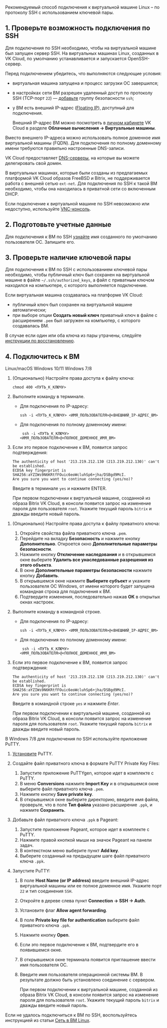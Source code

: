 Рекомендуемый способ подключения к виртуальной машине Linux – по протоколу SSH с использованием ключевой пары.

## 1. Проверьте возможность подключения по SSH

Для подключения по SSH необходимо, чтобы на виртуальной машине был запущен сервер SSH. На виртуальных машинах Linux, созданных в VK Cloud, по умолчанию устанавливается и запускается OpenSSH-сервер.

Перед подключением убедитесь, что выполняются следующие условия:

- виртуальная машина запущена и процесс загрузки ОС завершился;
- в настройках сети ВМ разрешен удаленный доступ по протоколу SSH (TCP-порт `22`) — [добавьте](/ru/networks/vnet/service-management/secgroups#naznachenie_gruppy_pravil_na_instans) группу безопасности `ssh`;
- у ВМ есть внешний IP-адрес ([Floating IP](/ru/networks/vnet/concepts/ips-and-inet#floating-ip)), доступный для подключения.

   <info>

   Внешний IP-адрес ВМ можно посмотреть в [личном кабинете](https://msk.cloud.vk.com/app/) VK Cloud в разделе **Облачные вычисления → Виртуальные машины**.

   </info>

Вместо внешнего IP-адреса можно использовать полное доменное имя виртуальной машины (FQDN). Для подключения по полному доменному имени требуются правильно настроенные DNS-записи.

<info>

VK Cloud предоставляет [DNS-серверы](/ru/networks/dns/publicdns), на которые вы можете делегировать свой домен.

</info>

В виртуальных машинах, которые были созданы из предлагаемых платформой VK Cloud образов FreeBSD и Bitrix, не поддерживается работа с внешней сетью `ext-net`. Для подключения по SSH к такой ВМ необходимо, чтобы она находилась в приватной сети со включенным DHCP.

Если подключение к виртуальной машине по SSH невозможно или недоступно, используйте [VNC-консоль](../../vm-console#vnc_konsol).

## 2. Подготовьте учетные данные

Для подключения к ВМ по SSH [узнайте](../../../../concepts/about#default_account) имя созданного по умолчанию пользователя ОС. Запишите его.

## 3. Проверьте наличие ключевой пары

Для подключения к ВМ по SSH с использованием ключевой пары необходимо, чтобы публичный ключ был сохранен на виртуальной машине в файле `~/.ssh/authorized_keys`, а файл с приватным ключом находился на компьютере, с которого выполняется подключение.

Если виртуальная машина создавалась на платформе VK Cloud:

- публичный ключ был сохранен на виртуальной машине автоматически;
- при выборе опции **Создать новый ключ** приватный ключ в файле с расширением `.pem` был загружен на компьютер, с которого создавалась ВМ.

В случае если один или оба ключа из пары утрачены, следуйте [инструкции по восстановлению](../../vm-manage#vosstanovlenie_dostupa_k_vm_po_klyuchu).

## 4. Подключитесь к ВМ

<tabs>
<tablist>
<tab>Linux/macOS</tab>
<tab>Windows 10/11</tab>
<tab>Windows 7/8</tab>
</tablist>
<tabpanel>

1. (Опционально) Настройте права доступа к файлу ключа:

   ```console
   chmod 400 <ПУТЬ_К_КЛЮЧУ>
   ```

2. Выполните команду в терминале.

   - Для подключения по IP-адресу:

      ```console
      ssh -i <ПУТЬ_К_КЛЮЧУ> <ИМЯ_ПОЛЬЗОВАТЕЛЯ>@<ВНЕШНИЙ_IP-АДРЕС_ВМ>
      ```

   - Для подключения по полному доменному имени:

     ```console
      ssh -i <ПУТЬ_К_КЛЮЧУ> <ИМЯ_ПОЛЬЗОВАТЕЛЯ>@<ПОЛНОЕ_ДОМЕННОЕ_ИМЯ_ВМ>
      ```

3. Если это первое подключение к ВМ, появится запрос подтверждения:

      ```console
      The authenticity of host '213.219.212.130 (213.219.212.130)' can't be established.
      ECDSA key fingerprint is SHA256:aYZIWs9N6KRtfFOuic6eoWcluhSp6+jha/DSBgd9McI.
      Are you sure you want to continue connecting (yes/no)?
      ```

      Введите в терминале `yes` и нажмите ENTER.

      <info>

      При первом подключении к виртуальной машине, созданной из образа Bitrix VK Cloud, в консоли появится запрос на изменение пароля для пользователя `root`. Укажите текущий пароль `bitrix` и дважды введите новый пароль.

      </info>

</tabpanel>
<tabpanel>

1. (Опционально) Настройте права доступа к файлу приватного ключа:

   1. Откройте свойства файла приватного ключа `.pem`.
   2. Перейдите на вкладку **Безопасность** и нажмите кнопку **Дополнительно**. Откроется окно **Дополнительные параметры безопасности**.
   3. Нажмите кнопку **Отключение наследования** и в открывшемся окне выберите **Удалить все унаследованные разрешения из этого объекта**.
   4. В окне **Дополнительные параметры безопасности** нажмите кнопку **Добавить**.
   5. В открывшемся окне нажмите **Выберите субъект** и укажите пользователя ОС Windows, от имени которого будет запущена командная строка для подключения к ВМ.
   6. Подтвердите изменения, последовательно нажав **ОК** в открытых окнах настроек.

2. Выполните команду в командной строке.

   - Для подключения по IP-адресу:

      ```console
      ssh -i <ПУТЬ_К_КЛЮЧУ> <ИМЯ_ПОЛЬЗОВАТЕЛЯ>@<ВНЕШНИЙ_IP-АДРЕС_ВМ>
      ```

   - Для подключения по полному доменному имени:

     ```console
      ssh -i <ПУТЬ_К_КЛЮЧУ> <ИМЯ_ПОЛЬЗОВАТЕЛЯ>@<ПОЛНОЕ_ДОМЕННОЕ_ИМЯ_ВМ>
      ```

3. Если это первое подключение к ВМ, появится запрос подтверждения:

      ```shell
      The authenticity of host '213.219.212.130 (213.219.212.130)' can't be established.
      ECDSA key fingerprint is SHA256:aYZIWs9N6KRtfFOuic6eoWcluhSp6+jha/DSBgd9McI.
      Are you sure you want to continue connecting (yes/no)?
      ```

     Введите в командной строке `yes` и нажмите _Enter_.

      <info>

      При первом подключении к виртуальной машине, созданной из образа Bitrix VK Cloud, в консоли появится запрос на изменение пароля для пользователя `root`. Укажите текущий пароль `bitrix` и дважды введите новый пароль.

      </info>

</tabpanel>
<tabpanel>

В Windows 7/8 для подключения по SSH используйте приложение PuTTY.

1. [Установите](https://www.putty.org/) PuTTY.
2. Создайте файл приватного ключа в формате PuTTY Private Key Files:

   1. Запустите приложение PuTTYgen, которое идет в комплекте c PuTTY.
   2. В меню **Conversions** нажмите **Import Key** и в открывшемся окне выберите файл приватного ключа `.pem`.
   3. Нажмите кнопку **Save private key**.
   4. В открывшемся окне выберите директорию, введите имя файла, проверьте, что в поле **Тип файла** указано расширение `.ppk`, и нажмите **Сохранить**.

3. Добавьте файл приватного ключа `.ppk` в Pageant:

   1. Запустите приложение Pageant, которое идет в комплекте c PuTTY.
   2. Нажмите правой кнопкой мыши на значок Pageant на панели задач.
   3. В контекстном меню выберите пункт **Add key**.
   4. Выберите созданный на предыдущем шаге файл приватного ключа `.ppk`.

4. Запустите PuTTY:

   1. В поле **Host Name (or IP address)** введите внешний IP-адрес виртуальной машины или ее полное доменное имя. Укажите порт `22` и тип соединения `SSH`.
   2. Откройте в дереве слева пункт **Connection → SSH → Auth**.
   3. Установите флаг **Allow agent forwarding**.
   4. В поле **Private key file for authentication** выберите файл приватного ключа `.ppk`.
   5. Нажмите кнопку **Open**.
   6. Если это первое подключение к ВМ, подтвердите его в появившемся окне.
   7. В открывшемся окне терминала появится приглашение ввести имя пользователя ОС.
   8. Введите имя пользователя операционной системы ВМ. В результате должно быть установлено соединение с сервером.

      <info>

      При первом подключении к виртуальной машине, созданной из образа Bitrix VK Cloud, в консоли появится запрос на изменение пароля для пользователя `root`. Укажите текущий пароль `bitrix` и дважды введите новый пароль.

      </info>

</tabpanel>
</tabs>

<warn>

Если не удалось подключиться к ВМ по SSH, воспользуйтесь инструкцией из статьи [Сеть в ВМ Linux](../../../../troubleshooting/linux-vm-network).

</warn>
